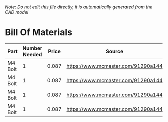###### Note: Do not edit this file directly, it is automatically generated from the CAD model 
# Bill Of Materials 
 |Part|Number Needed|Price|Source| 
 |----|----------|-----|-----|
|M4 Bolt|1|0.087|https://www.mcmaster.com/91290a144|
|M4 Bolt|1|0.087|https://www.mcmaster.com/91290a144|
|M4 Bolt|1|0.087|https://www.mcmaster.com/91290a144|
|M4 Bolt|1|0.087|https://www.mcmaster.com/91290a144|